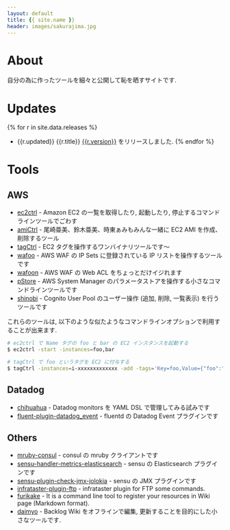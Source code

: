 ```yaml
---
layout: default
title: {{ site.name }}
header: images/sakurajima.jpg
---
```


# About

自分の為に作ったツールを細々と公開して恥を晒すサイトです.

# Updates

{% for r in site.data.releases %}
* {{r.updated}} {{r.title}} [{{r.version}}](https://github.com/inokappa/amiCtrl/releases/tag/{{r.version}}) をリリースしました.
{% endfor %}

# Tools

## AWS

* [ec2ctrl](https://github.com/inokappa/ec2ctrl) - Amazon EC2 の一覧を取得したり, 起動したり, 停止するコマンドラインツールでごわす
* [amiCtrl](https://github.com/inokappa/amiCtrl) - 尾崎亜美、鈴木亜美、時東ぁみもみんな一緒に EC2 AMI を作成、削除するツール
* [tagCtrl](https://github.com/inokappa/tagCtrl) - EC2 タグを操作するワンバイナリツールです〜
* [wafoo](https://github.com/inokappa/wafoo) - AWS WAF の IP Sets に登録されている IP リストを操作するツールです
* [wafoon](https://github.com/inokappa/wafoon) - AWS WAF の Web ACL をちょっとだけイジれます
* [pStore](https://github.com/inokappa/pStore) - AWS System Manager のパラメータストアを操作する小さなコマンドラインツールです
* [shinobi](https://github.com/inokappa/shinobi) - Cognito User Pool のユーザー操作 (追加, 削除, 一覧表示) を行うツールです

これらのツールは, 以下のような似たようなコマンドラインオプションで利用することが出来ます.

```sh
# ec2ctrl で Name タグの foo と bar の EC2 インスタンスを起動する
$ ec2ctrl -start -instances=foo,bar

# tagCtrl で foo というタグを EC2 に付与する
$ tagCtrl -instances=i-xxxxxxxxxxxxx -add -tags='Key=foo,Value={"foo":"bar"}'
```

## Datadog

* [chihuahua](https://github.com/inokappa/chihuahua) - Datadog monitors を YAML DSL で管理してみる試みです
* [fluent-plugin-datadog_event](https://github.com/inokappa/fluent-plugin-datadog_event) - fluentd の Datadog Event プラグインです

## Others

* [mruby-consul](https://github.com/inokappa/mruby-consul) - consul の mruby クライアントです
* [sensu-handler-metrics-elasticsearch](https://github.com/inokappa/sensu-handler-metrics-elasticsearch) - sensu の Elasticsearch プラグインです
* [sensu-plugin-check-jmx-jolokia](https://github.com/inokappa/sensu-plugin-check-jmx-jolokia) - sensu の JMX プラグインです
* [infrataster-plugin-ftp](https://github.com/inokappa/infrataster-plugin-ftp) - infrataster plugin for FTP some commands.
* [furikake](https://github.com/inokappa/furikake) - It is a command line tool to register your resources in Wiki page (Markdown format).
* [daimyo](https://github.com/inokappa/daimyo) - Backlog Wiki をオフラインで編集, 更新することを目的にした小さなツールです.
